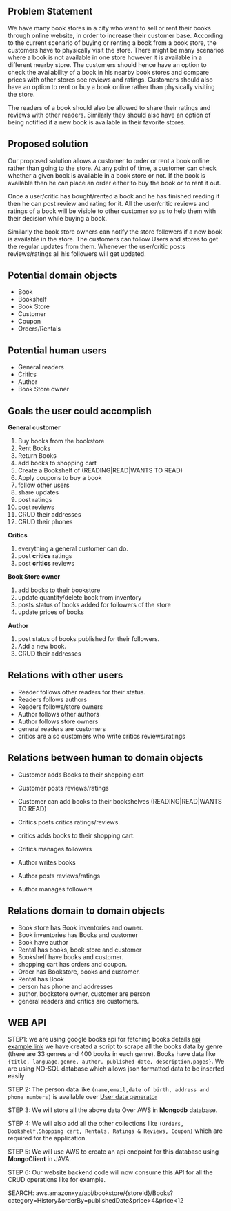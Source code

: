 ## Problem Statement
We have many book stores in a city who want to sell or rent their books through online website, in order to increase their customer base. According to the current scenario of buying or renting a book from a book store, the customers have to physically visit the store. There might be many scenarios where a book is not available in one store however it is available in a different nearby store. The customers should hence have an option to check the availability of a book in his nearby book stores and compare prices with other stores see reviews and ratings. Customers should also have an option to rent or buy a book online rather than physically visiting the store.  

The readers of a book should also be allowed to share their ratings and reviews with other readers. Similarly they should also have an option of being notified if a new book is available in their favorite stores.

## Proposed solution
Our proposed solution allows a customer to order or rent a book online rather than going to the store. At any point of time, a customer can check whether a given book is available in a book store or not. If the book is available then he can place an order either to buy the book or to rent it out.
 
Once a user/critic has bought/rented a book and he has finished reading it then he can post review and rating for it. All the user/critic reviews and ratings of a book will be visible to other customer so as to help them with their decision while buying a book.

Similarly the book store owners can notify the store followers if a new book is available in the store. The customers can follow Users and stores to get the regular updates from them. Whenever the user/critic posts reviews/ratings all his followers will get updated.

## Potential domain objects
* Book
* Bookshelf
* Book Store
* Customer
* Coupon
* Orders/Rentals

## Potential human users
* General readers
* Critics
* Author
* Book Store owner

## Goals the user could accomplish

 **General customer**
1. Buy books from the bookstore
2. Rent Books
3. Return Books 
4. add books to shopping cart
5. Create a Bookshelf of (READING|READ|WANTS TO READ)
6. Apply coupons to buy a book
7. follow other users
8. share updates
9. post ratings
10. post reviews
11. CRUD their addresses
12. CRUD their phones

 **Critics**
1. everything a general customer can do.
2. post **critics** ratings
3. post **critics** reviews

 **Book Store owner**
1. add books to their bookstore
2. update quantity/delete book from inventory
3. posts status of books added for followers of the store
4. update prices of books

 **Author**
1. post status of books published for their followers.
2. Add a new book.
3. CRUD their addresses

## Relations with other users
* Reader follows other readers for their status.
* Readers follows authors
* Readers follows/store owners
* Author follows other authors
* Author follows store owners
* general readers are customers
* critics are also customers who write critics reviews/ratings

## Relations between human to domain objects

* Customer adds Books to their shopping cart
* Customer posts reviews/ratings
* Customer can add books to their bookshelves (READING|READ|WANTS TO READ)

* Critics posts critics ratings/reviews.
* critics adds books to their shopping cart.
* Critics manages followers

* Author writes books 
* Author posts reviews/ratings
* Author manages followers
## Relations domain to domain objects
* Book store has Book inventories and owner.
* Book inventories has Books and customer
* Book have author
* Rental has books, book store and customer
* Bookshelf have books and customer.
* shopping cart has orders and coupon.
* Order has Bookstore, books and customer.
* Rental has Book
* person has phone and addresses
* author, bookstore owner, customer are person
* general readers and critics are customers.

## WEB API
STEP1: we are using google books api for fetching books details
[api example link](http://googleapis.com/books/v1/volumes?q=subject:history&startIndex=40)
we have created a script to scrape all the books data by genre (there are 33 genres and 400 books in each genre).
Books have data like 
`{title, language,genre, author, published date, description,pages}`.
We are using NO-SQL database which allows json formatted data to be inserted easily

STEP 2: The person data like `(name,email,date of birth, address and phone numbers)` is available over
[User data generator](https://www.generatedata.com)

STEP 3: We will store all the above data Over AWS in **Mongodb** database.

STEP 4: We will also add all the other collections like `(Orders, Bookshelf,Shopping cart, Rentals, Ratings & Reviews, Coupon)` which are required for the application.

STEP 5: We will use AWS to create an api endpoint for this database using **MongoClient** in JAVA.

STEP 6: Our website backend code will now consume this API for all the CRUD operations like for example.

SEARCH: aws.amazonxyz/api/bookstore/{storeId}/Books?category=History&orderBy=publishedDate&price>4&price<12








